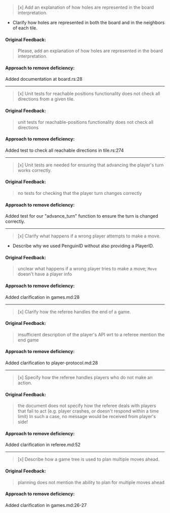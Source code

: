 > [x] Add an explanation of how holes are represented in the board interpretation.
*   Clarify how holes are represented in both the board and in the neighbors of each tile.

#### Original Feedback:
> Please, add an explanation of how holes are represented in the board interpretation.

#### Approach to remove deficiency:
Added documentation at board.rs:28

---

> [x] Unit tests for reachable positions functionality does not check all directions from a given tile.

#### Original Feedback:
> unit tests for reachable-positions functionality does not check all directions

#### Approach to remove deficiency:
Added test to check all reachable directions in tile.rs:274

---

> [x] Unit tests are needed for ensuring that advancing the player's turn works correctly.

#### Original Feedback:
> no tests for checking that the player turn changes correctly

#### Approach to remove deficiency:
Added test for our "advance_turn" function to ensure the turn is changed
correctly.

---

> [x] Clarify what happens if a wrong player attempts to make a move.
*   Describe why we used PenguinID without also providing a PlayerID.

#### Original Feedback:
> unclear what happens if a wrong player tries to make a move;
 `Move` doesn't have a player info

#### Approach to remove deficiency:
Added clarification in games.md:28

---

> [x] Clarify how the referee handles the end of a game.

#### Original Feedback:
>  insufficient description of the player's API wrt to a referee
  mention the end game

#### Approach to remove deficiency:
Added clarification to player-protocol.md:28

---

> [x] Specify how the referee handles players who do not make an action.

#### Original Feedback:
> the document does not specify how the referee deals with players
 that fail to act  (e.g. player crashes, or doesn't respond within a time limit)
 In such a case, no message would be received from player's side!

#### Approach to remove deficiency:
Added clarification in referee.md:52

---

> [x] Describe how a game tree is used to plan multiple moves ahead.

#### Original Feedback:
> planning does not mention the ability to plan for multiple moves ahead

#### Approach to remove deficiency:
Added clarification in games.md:26-27
